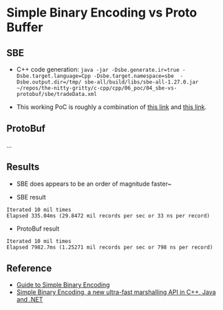 # Simple Binary Encoding vs Proto Buffer

## SBE

* C++ code generation: `java -jar -Dsbe.generate.ir=true -Dsbe.target.language=Cpp -Dsbe.target.namespace=sbe  -Dsbe.output.dir=/tmp/ sbe-all/build/libs/sbe-all-1.27.0.jar ~/repos/the-nitty-gritty/c-cpp/cpp/06_poc/04_sbe-vs-protobuf/sbe/tradeData.xml`

* This working PoC is roughly a combination of [this link](https://github.com/real-logic/simple-binary-encoding/blob/master/sbe-samples/src/main/cpp/GeneratedStubExample.cpp)
and [this link](https://www.baeldung.com/java-sbe).

## ProtoBuf

...

## Results

* SBE does appears to be an order of magnitude faster~

* SBE result
```
Iterated 10 mil times
Elapsed 335.04ms (29.8472 mil records per sec or 33 ns per record)
```

* ProtoBuf result
```
Iterated 10 mil times
Elapsed 7982.7ms (1.25271 mil records per sec or 798 ns per record)

```

## Reference

* [Guide to Simple Binary Encoding](https://www.baeldung.com/java-sbe)
* [Simple Binary Encoding, a new ultra-fast marshalling API in C++, Java and .NET](https://weareadaptive.com/2013/12/10/sbe-1/)